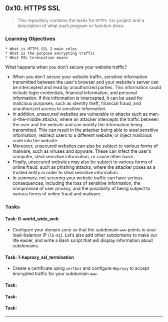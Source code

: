 ## 0x10. HTTPS SSL

> This repository contains the tasks for `HTTPS SSL` project and a description of what each program or function does:

### Learning Objectives

    * What is HTTPS SSL 2 main roles
    * What is the purpose encrypting traffic
    * What SSL termination means

What happens when you don’t secure your website traffic?

* When you don't secure your website traffic, sensitive information transmitted between the user's browser and your website's server can be intercepted and read by unauthorized parties. This information could include login credentials, financial information, and personal information. If this information is intercepted, it can be used for malicious purposes, such as identity theft, financial fraud, and unauthorized access to sensitive information.
* In addition, unsecured websites are vulnerable to attacks such as man-in-the-middle attacks, where an attacker intercepts the traffic between the user and the website and can modify the information being transmitted. This can result in the attacker being able to steal sensitive information, redirect users to a different website, or inject malicious code into the website.
* Moreover, unsecured websites can also be subject to various forms of malware, such as viruses and spyware. These can infect the user's computer, steal sensitive information, or cause other harm.
* Finally, unsecured websites may also be subject to various forms of online fraud, such as phishing attacks, where the attacker poses as a trusted entity in order to steal sensitive information.
* In summary, not securing your website traffic can have serious consequences, including the loss of sensitive information, the compromise of user privacy, and the possibility of being subject to various forms of online fraud and malware.

### Tasks

#### Task: 0-world_wide_web
* Configure your domain zone so that the subdomain `www` points to your load-balancer IP (`lb-01`). Let’s also add other subdomains to make our life easier, and write a Bash script that will display information about subdomains.

#### Task: 1-haproxy_ssl_termination
* Create a certificate using `certbot` and configure `HAproxy` to accept encrypted traffic for your subdomain `www`.

#### Task: 


#### Task: 


#### Task: 



___


